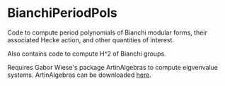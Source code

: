 # BianchiPeriodPols
Code to compute period polynomials of Bianchi modular forms, their associated Hecke action, and other quantities of interest.

Also contains code to compute H^2 of Bianchi groups. 

Requires Gabor Wiese's package ArtinAlgebras to compute eigvenvalue systems. ArtinAlgebras can be downloaded [here](https://math.uni.lu/wiese/programs/ArtinAlgebras/index.html).
